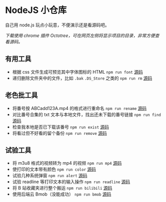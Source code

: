 # NodeJS 小仓库

自己用 node.js 玩点小玩意，不便演示还是看源码吧。

_下载使用 chrome 插件 Octotree，可在网页左侧将显示项目的目录，非常方便查看源码。_

## 有用工具

- 根据 css 文件生成可预览其中字体图标的 HTML `npm run font` [源码](https://github.com/forever-z-133/learn-node/blob/master/test/previewFont/index.js)
- 递归删除文件夹中的文件，比如 `.bak` `.DS_Store` 之类的 `npm run rm` [源码](https://github.com/forever-z-133/learn-node/blob/master/test/removeSomething/index.js)

## 老色批工具

- 将番号按 ABCadd123A.mp4 的格式进行重命名 `npm run rename` [源码](https://github.com/forever-z-133/learn-node/blob/master/mine/rename/index.js)
- 对比番号合集的 txt 文本与本地文件，找出还未下载的番号链接 `npm run find` [源码](https://github.com/forever-z-133/learn-node/blob/master/mine/findNotDownload/index.js)
- 检查我本地是否已下载该番号 `npm run exist` [源码](https://github.com/forever-z-133/learn-node/blob/master/mine/findExist/index.js)
- 将看过但不好看的留个备份 `npm run remove` [源码](https://github.com/forever-z-133/learn-node/blob/master/mine/findNotGood/index.js)

## 试验工具

- 将 m3u8 格式的视频转为 mp4 的视频 `npm run mp4` [源码](https://github.com/forever-z-133/learn-node/blob/master/mine/m3u8ToMp4/index.js)
- 使打印的文本带有颜色 `npm run color` [源码](https://github.com/forever-z-133/learn-node/blob/master/test/consoleColor/index.js)
- 试验几种系统弹窗 `npm run alert` [源码](https://github.com/forever-z-133/learn-node/blob/master/test/alert/index.js)
- 试验 readline 等打印文本的输入操作 `npm run readline` [源码](https://github.com/forever-z-133/learn-node/blob/master/test/readline/index.js)
- 将 B 站收藏夹进行整个搬运 `npm run bilibili` [源码](https://github.com/forever-z-133/learn-node/blob/master/test/bilibili/index.js)
- 使用后端云 Bmob（没能成功） `npm run bmob` [源码](https://github.com/forever-z-133/learn-node/blob/master/test/bmob/index.js)
